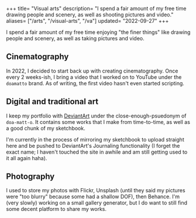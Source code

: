+++
title= "Visual arts"
description= "I spend a fair amount of my free time drawing people and scenery, as well as shooting pictures and video."
aliases= ["/arts", "/visual-arts", "/va"]
updated= "2022-09-27"
+++

I spend a fair amount of my free time enjoying "the finer things" like drawing people and scenery, as well as taking pictures and video.

## Cinematography
In 2022, I decided to start back up with creating cinematography. Once every 2 weeks-ish, I bring a video that I worked on to YouTube under the `doamatto` brand. As of writing, the first video hasn't even started scripting.

## Digital and traditional art
I keep my portfolio with [DeviantArt](https://www.deviantart.com/doa-matt-o) under the close-enough-psuedonym of `doa-matt-o`. It contains some works that I make from time-to-time, as well as a good chunk of my sketchbook.

I'm currently in the process of mirroring my sketchbook to upload straight here and be pushed to DeviantArt's Journaling functionality (I forget the exact name; I haven't touched the site in awhile and am still getting used to it all again haha).

## Photography
I used to store my photos with Flickr, Unsplash (until they said my pictures were "too blurry" because some had a shallow DOF), then Behance. I'm (very slowly) working on a small gallery generator, but I do want to still find some decent platform to share my works.
